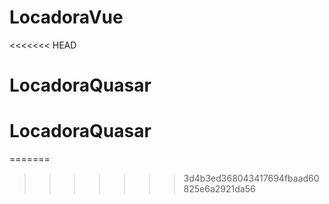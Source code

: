# LocadoraVue
<<<<<<< HEAD
# LocadoraQuasar
# LocadoraQuasar
=======
>>>>>>> 3d4b3ed368043417694fbaad60825e6a2921da56
